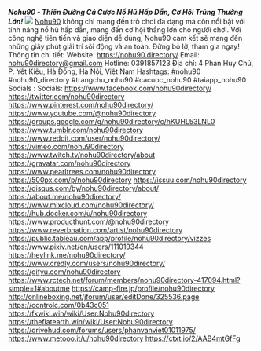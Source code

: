 ***Nohu90 - Thiên Đường Cá Cược Nổ Hũ Hấp Dẫn, Cơ Hội Trúng Thưởng Lớn!***
![](https://s3-ap-northeast-1.amazonaws.com/g0v-hackmd-images/uploads/upload_9dffb111eaf6891c1bdf30ead40469d8.jpg)
<a href="https://nohu90.directory/">Nohu90</a> không chỉ mang đến trò chơi đa dạng mà còn nổi bật với tính năng nổ hũ hấp dẫn, mang đến cơ hội thắng lớn cho người chơi. Với công nghệ tiên tiến và giao diện dễ dùng, Nohu90 cam kết sẽ mang đến những giây phút giải trí sôi động và an toàn. Đừng bỏ lỡ, tham gia ngay!
Thông tin chi tiết: 
Website: <a href="https://nohu90.directory/">https://nohu90.directory/</a>
Email: nohu90directory@gmail.com
Hotline: 0391857123
Địa chỉ: 4 Phan Huy Chú, P. Yết Kiêu, Hà Đông, Hà Nội, Việt Nam
Hashtags: #nohu90 #nohu90_directory #trangchu_nohu90 #cacuoc_nohu90 #taiapp_nohu90
Socials :
Socials:
<a href="https://www.facebook.com/nohu90directory/">https://www.facebook.com/nohu90directory/</a>
<a href="https://twitter.com/nohu90directory">https://twitter.com/nohu90directory</a>
<a href="https://www.pinterest.com/nohu90directory/">https://www.pinterest.com/nohu90directory/</a>
<a href="https://www.youtube.com/@nohu90directory">https://www.youtube.com/@nohu90directory</a>
<a href="https://groups.google.com/g/nohu90directory/c/hKUHL53LNL0">https://groups.google.com/g/nohu90directory/c/hKUHL53LNL0</a>
<a href="https://www.tumblr.com/nohu90directory">https://www.tumblr.com/nohu90directory</a>
<a href="https://www.reddit.com/user/nohu90directory/">https://www.reddit.com/user/nohu90directory/</a>
<a href="https://vimeo.com/nohu90directory">https://vimeo.com/nohu90directory</a>
<a href="https://www.twitch.tv/nohu90directory/about">https://www.twitch.tv/nohu90directory/about</a>
<a href="https://gravatar.com/nohu90directory">https://gravatar.com/nohu90directory</a>
<a href="https://www.pearltrees.com/nohu90directory">https://www.pearltrees.com/nohu90directory</a>
<a href="https://500px.com/p/nohu90directory">https://500px.com/p/nohu90directory</a>
<a href="https://issuu.com/nohu90directory">https://issuu.com/nohu90directory</a>
<a href="https://disqus.com/by/nohu90directory/about/">https://disqus.com/by/nohu90directory/about/</a>
<a href="https://about.me/nohu90directory/">https://about.me/nohu90directory/</a>
<a href="https://www.mixcloud.com/nohu90directory/">https://www.mixcloud.com/nohu90directory/</a>
<a href="https://hub.docker.com/u/nohu90directory">https://hub.docker.com/u/nohu90directory</a>
<a href="https://www.producthunt.com/@nohu90directory">https://www.producthunt.com/@nohu90directory</a>
<a href="https://www.reverbnation.com/artist/nohu90directory">https://www.reverbnation.com/artist/nohu90directory</a>
<a href="https://public.tableau.com/app/profile/nohu90directory/vizzes">https://public.tableau.com/app/profile/nohu90directory/vizzes</a>
<a href="https://www.pixiv.net/en/users/111019344">https://www.pixiv.net/en/users/111019344</a>
<a href="https://heylink.me/nohu90directory/">https://heylink.me/nohu90directory/</a>
<a href="https://www.credly.com/users/nohu90directory/">https://www.credly.com/users/nohu90directory/</a>
<a href="https://gifyu.com/nohu90directory">https://gifyu.com/nohu90directory</a>
<a href="https://www.rctech.net/forum/members/nohu90directory-417094.html?simple=1#aboutme">https://www.rctech.net/forum/members/nohu90directory-417094.html?simple=1#aboutme</a>
<a href="https://camp-fire.jp/profile/nohu90directory">https://camp-fire.jp/profile/nohu90directory</a>
<a href="http://onlineboxing.net/jforum/user/editDone/325536.page">http://onlineboxing.net/jforum/user/editDone/325536.page</a>
<a href="https://controlc.com/0b43c051">https://controlc.com/0b43c051</a>
<a href="https://fkwiki.win/wiki/User:Nohu90directory">https://fkwiki.win/wiki/User:Nohu90directory</a>
<a href="https://theflatearth.win/wiki/User:Nohu90directory">https://theflatearth.win/wiki/User:Nohu90directory</a>
<a href="https://drivehud.com/forums/users/phanvanviet01011975/">https://drivehud.com/forums/users/phanvanviet01011975/</a>
<a href="https://www.metooo.it/u/nohu90directory">https://www.metooo.it/u/nohu90directory</a>
<a href="https://ctxt.io/2/AAB4mtGfFg">https://ctxt.io/2/AAB4mtGfFg</a>
